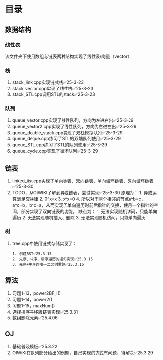 # 目录

## 数据结构

### 线性表

该文件夹下使用数组与链表两种结构实现了线性表/向量（vector）

### 栈

1. stack_link.cpp实现链式栈✅25-3-23
2. stack_vector.cpp实现了线性栈✅25-3-23
3. stack_STL.cpp调用STL的stack✅25-3-23

### 队列

1. queue_vector.cpp实现了线性队列，方向为左进右出✅25-3-29
2. queue_vector2.cpp实现了线性队列，方向为右进左出✅25-3-29
3. queue_double_stack.cpp实现了双栈模拟队列✅25-3-29
4. queue_deque.cpp练习了STL的双端队列使用✅25-3-29
5. queue_STL.cpp练习了STL的队列使用✅25-3-29
6. queue_cycle.cpp实现了循环队列✅25-3-29

## 链表

1. linked_list.cpp实现了单向链表、双向链表、单向循环链表、双向循环链表✅25-3-30
2. TODO，从OIWIKI了解到异或链表，尝试实现✅25-3-30
原理为：
       1. 异或运算满足交换律
       2. 0^x=x
       3. x^x=0
       4. 所以对于两个相邻的节点a^b=c，a^c=b，b^c=a，从而实现了单向遍历时前后指针的交换，使用一个指针的空间，部分实现了双向链表的功能。
缺点为：
       1. 无法实现随机访问，只能单向遍历
       2. 无法实现随机插入、删除
       3. 无法实现随机访问，只能单向遍历

### 树

1. tree.cpp中使用链式存储实现了：

       1. 创建BST✅25.3.15
       2. 先序、中序、后序遍历的递归实现✅25.3.15
       3. 先序+中序的唯一二叉树重建✅25.3.16

## 算法

1. 习题1-13，power2BF_I()
2. 习题1-14，power2()
3. 习题1-15，maxNum()
4. 选择排序平移版链表实现✅25.3.31
5. 数组删除元素✅25.4.06

## OJ

1. 基础普及模板✅25.3.22
2. OIWiKi在队列部分给出的例题，自己实现的方式有问题，待解决✅25.3.29
